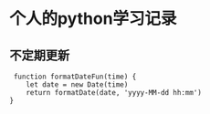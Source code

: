 个人的python学习记录
===
不定期更新
---
     function formatDateFun(time) {
        let date = new Date(time)
        return formatDate(date, 'yyyy-MM-dd hh:mm')
    }



